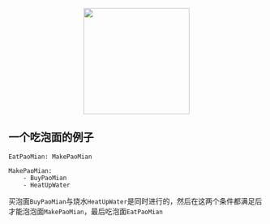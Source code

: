 
<p align="center">
    <a href="#">
      <img src="https://raw.githubusercontent.com/zjsxwc/makeflow-erp/master/src/Makeflow/PaoMianMakeflow/makeflow.png" width=209>
    </a>
</p>

## 一个吃泡面的例子





```text
EatPaoMian: MakePaoMian

MakePaoMian:
    - BuyPaoMian
    - HeatUpWater
```


买泡面`BuyPaoMian`与烧水`HeatUpWater`是同时进行的，然后在这两个条件都满足后才能泡泡面`MakePaoMian`，最后吃泡面`EatPaoMian`

